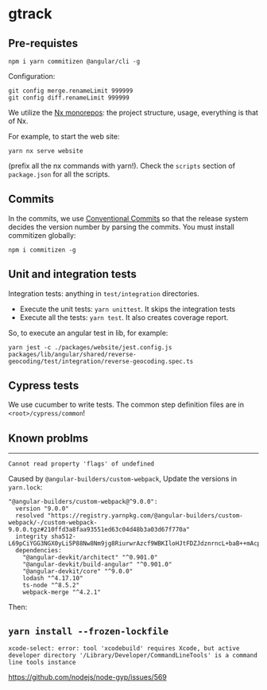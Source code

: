 # gtrack

## Pre-requistes

```
npm i yarn commitizen @angular/cli -g
```

Configuration:

```
git config merge.renameLimit 999999
git config diff.renameLimit 999999
```

We utilize the [Nx monorepos](https://nx.dev/angular): the project structure, usage, everything is that of Nx.

For example, to start the web site:

```
yarn nx serve website
```

(prefix all the nx commands with yarn!). Check the `scripts` section of
`package.json` for all the scripts.

## Commits

In the commits, we use [Conventional Commits](https://www.conventionalcommits.org/en/v1.0.0-beta.2/) so that the release system decides the version number by parsing the commits. You must install commitizen globally:

`npm i commitizen -g`

## Unit and integration tests

Integration tests: anything in `test/integration` directories.

- Execute the unit tests: `yarn unittest`. It skips the integration tests
- Execute all the tests: `yarn test`. It also creates coverage report.

So, to execute an angular test in lib, for example:

```
yarn jest -c ./packages/website/jest.config.js packages/lib/angular/shared/reverse-geocoding/test/integration/reverse-geocoding.spec.ts
```

## Cypress tests

We use cucumber to write tests. The common step definition files are in `<root>/cypress/common`!

## Known problms

---

`Cannot read property 'flags' of undefined`

Caused by `@angular-builders/custom-webpack`, Update the versions in `yarn.lock`:

```
"@angular-builders/custom-webpack@^9.0.0":
  version "9.0.0"
  resolved "https://registry.yarnpkg.com/@angular-builders/custom-webpack/-/custom-webpack-9.0.0.tgz#210ffd3a8faa93551ed63c04d48b3a03d67f770a"
  integrity sha512-L69pCiYGG3NGX0yLi5P88Nw8Nm9jg8RiurwrAzcf9WBKIloHJtFDZJdznrncL+baB++mAcpahIZGz9WGOH9ByQ==
  dependencies:
    "@angular-devkit/architect" "^0.901.0"
    "@angular-devkit/build-angular" "^0.901.0"
    "@angular-devkit/core" "^9.0.0"
    lodash "^4.17.10"
    ts-node "^8.5.2"
    webpack-merge "^4.2.1"
```

Then:

## `yarn install --frozen-lockfile`

```
xcode-select: error: tool 'xcodebuild' requires Xcode, but active developer directory '/Library/Developer/CommandLineTools' is a command line tools instance
```

https://github.com/nodejs/node-gyp/issues/569
